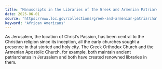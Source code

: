 ```yaml
---
title: "Manuscripts in the Libraries of the Greek and Armenian Patriarchates in Jerusalem"
date: 2025-06-01
source: "https://www.loc.gov/collections/greek-and-armenian-patriarchates-of-jerusalem/about-this-collection/"
keyword: "African Americans"
---
```


As Jerusalem, the location of Christ&rsquo;s Passion, has been central to the Christian religion since its inception, all the early churches sought a presence in that storied and holy city. The Greek Orthodox Church and the Armenian Apostolic Church, for example, both maintain ancient patriarchates in Jerusalem and both have created renowned libraries in them.